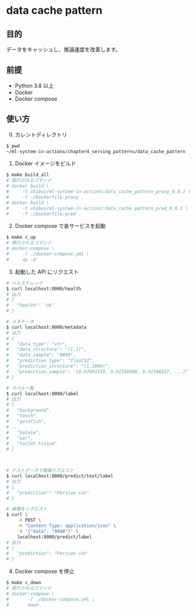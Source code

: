 # data cache pattern

## 目的

データをキャッシュし、推論速度を改善します。

## 前提

- Python 3.8 以上
- Docker
- Docker compose

## 使い方

0. カレントディレクトリ

```sh
$ pwd
~/ml-system-in-actions/chapter4_serving_patterns/data_cache_pattern
```

1. Docker イメージをビルド

```sh
$ make build_all
# 実行されるコマンド
# docker build \
#     -t shibui/ml-system-in-actions:data_cache_pattern_proxy_0.0.1 \
#     -f ./Dockerfile.proxy .
# docker build \
#     -t shibui/ml-system-in-actions:data_cache_pattern_pred_0.0.1 \
#     -f ./Dockerfile.pred .
```

2. Docker compose で各サービスを起動

```sh
$ make c_up
# 実行されるコマンド
# docker-compose \
#     -f ./docker-compose.yml \
#     up -d
```

3. 起動した API にリクエスト

```sh
# ヘルスチェック
$ curl localhost:8000/health
# 出力
# {
#   "health": "ok"
# }

# メタデータ
$ curl localhost:8000/metadata
# 出力
# {
#   "data_type": "str",
#   "data_structure": "(1,1)",
#   "data_sample": "0000",
#   "prediction_type": "float32",
#   "prediction_structure": "(1,1000)",
#   "prediction_sample": "[0.07093159, 0.01558308, 0.01348537, ...]"
# }

# ラベル一覧
$ curl localhost:8000/label
# 出力
# [
#   "background",
#   "tench",
#   "goldfish",
# ...
#   "bolete",
#   "ear",
#   "toilet tissue"
# ]



# テストデータで推論リクエスト
$ curl localhost:8000/predict/test/label
# 出力
# {
#   "prediction": "Persian cat"
# }

# 画像をリクエスト
$ curl \
    -X POST \
    -H "Content-Type: application/json" \
    -d '{"data": "0000"}' \
    localhost:8000/predict/label
# 出力
# {
#   "prediction": "Persian cat"
# }
```

4. Docker compose を停止

```sh
$ make c_down
# 実行されるコマンド
# docker-compose \
# 		-f ./docker-compose.yml \
# 		down
```
